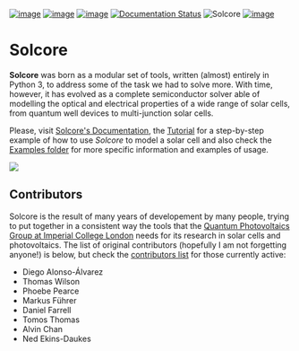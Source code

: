 [![image](https://mybinder.org/badge_logo.svg)](https://mybinder.org/v2/gh/qpv-research-group/solcore5/devel)
[![image](https://zenodo.org/badge/DOI/10.5281/zenodo.1185316.svg)](https://doi.org/10.5281/zenodo.1185316)
[![image](https://img.shields.io/badge/License-LGPLv3-blue.svg)](http://www.gnu.org/licenses/lgpl.html)
[![Documentation Status](http://readthedocs.org/projects/solcore5/badge/?version=latest)](http://solcore5.readthedocs.io/en/latest/?badge=latest)
![Solcore](https://github.com/qpv-research-group/solcore5/workflows/Solcore/badge.svg)
[![image](https://coveralls.io/repos/github/qpv-research-group/solcore5/badge.svg?branch=devel)](https://coveralls.io/github/qpv-research-group/solcore5?branch=devel)

Solcore
=======

**Solcore** was born as a modular set of tools, written (almost) entirely in Python 3, to address some of the task we had to solve more. With time, however, it has evolved as a complete semiconductor solver able of modelling the optical and electrical properties of a wide range of solar cells, from quantum well devices to multi-junction solar cells.

Please, visit [Solcore\'s Documentation](http://docs.solcore.solar), the [Tutorial](docs/source/Examples/tutorial.rst) for a step-by-step example of how to use *Solcore* to model a solar cell and also check the [Examples folder](examples) for more specific information and examples of usage.

![](docs/source/Infographics.jpg)

Contributors
------------

Solcore is the result of many years of developement by many people, trying to put together in a consistent way the tools that the [Quantum Photovoltaics Group at Imperial College London](https://www.imperial.ac.uk/quantum-photovoltaics/) needs for its research in solar cells and photovoltaics. The list of original contributors (hopefully I am not forgetting anyone!) is below, but check the [contributors list](https://github.com/dalonsoa/solcore5/graphs/contributors) for those currently active:

-   Diego Alonso-Álvarez
-   Thomas Wilson
-   Phoebe Pearce
-   Markus Führer
-   Daniel Farrell
-   Tomos Thomas
-   Alvin Chan
-   Ned Ekins-Daukes
